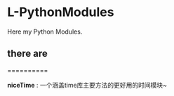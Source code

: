 # L-PythonModules
Here my Python Modules.

## there are
==========

**niceTime** : 一个涵盖time库主要方法的更好用的时间模块~
